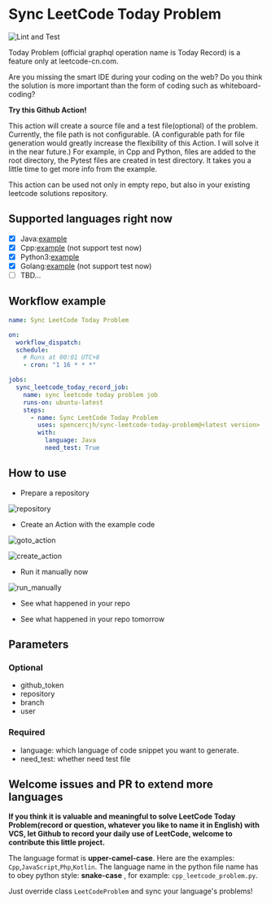 # Sync LeetCode Today Problem

![Lint and Test](https://github.com/spencercjh/sync-leetcode-today-problem/workflows/Lint%20and%20Test/badge.svg)

Today Problem (official graphql operation name is Today Record) is a feature only at leetcode-cn.com.

Are you missing the smart IDE during your coding on the web? Do you think the solution is more important than the form of coding such as whiteboard-coding?

**Try this Github Action!**

This action will create a source file and a test file(optional) of the problem. Currently, the file path is not configurable. (A configurable path for file generation would greatly increase the flexibility of this Action. I will solve it in the near future.) For example, in Cpp and Python, files are added to the root directory, the Pytest files are created in test directory. It takes you a little time to get more info from the example.

This action can be used not only in empty repo, but also in your existing leetcode solutions repository. 

## Supported languages right now

- [x] Java:[example](https://github.com/spencercjh/sync-leetcode-today-problem-java-example)
- [x] Cpp:[example](https://github.com/spencercjh/sync-leetcode-today-problem-cpp-example) (not support test now)
- [x] Python3:[example](https://github.com/spencercjh/sync-leetcode-today-problem-python3-example)
- [x] Golang:[example](https://github.com/spencercjh/sync-leetcode-today-problem-golang-example) (not support test now)
- [ ] TBD...

## Workflow example

```yaml
name: Sync LeetCode Today Problem

on:
  workflow_dispatch:
  schedule:
    # Runs at 00:01 UTC+8
    - cron: "1 16 * * *"

jobs:
  sync_leetcode_today_record_job:
    name: sync leetcode today problem job
    runs-on: ubuntu-latest
    steps:
      - name: Sync LeetCode Today Problem
        uses: spencercjh/sync-leetcode-today-problem@<latest version>
        with:
          language: Java
          need_test: True

```

## How to use

- Prepare a repository

![repository](./asserts/repository.png)

- Create an Action with the example code

![goto_action](./asserts/goto_action.png)

![create_action](./asserts/create_action.png)

- Run it manually now

![run_manually](./asserts/run_manually.png)

- See what happened in your repo

- See what happened in your repo tomorrow

## Parameters

### Optional

- github_token
- repository
- branch
- user

### Required

- language: which language of code snippet you want to generate.
- need_test: whether need test file

## Welcome issues and PR to extend more languages

**If you think it is valuable and meaningful to solve LeetCode Today Problem(record or question, whatever you like to name it in English) with VCS, let Github to record your daily use of LeetCode, welcome to contribute this little project.**

The language format is **upper-camel-case**. Here are the examples: `Cpp`,`JavaScript`,`Php`,`Kotlin`. The language name in the python file name has to obey python style: **snake-case** , for example: `cpp_leetcode_problem.py`.

Just override class `LeetCodeProblem` and sync your language's problems!
